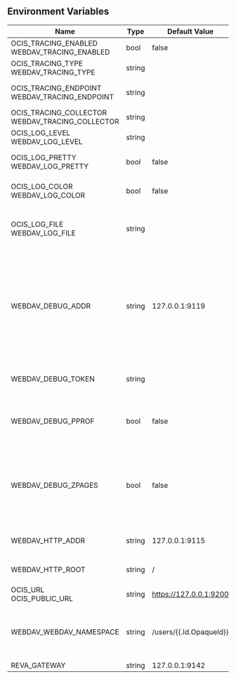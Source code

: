 ## Environment Variables

| Name | Type | Default Value | Description |
|------|------|---------------|-------------|
| OCIS_TRACING_ENABLED<br/>WEBDAV_TRACING_ENABLED | bool | false | Enable tracing.|
| OCIS_TRACING_TYPE<br/>WEBDAV_TRACING_TYPE | string |  | The tracing type.|
| OCIS_TRACING_ENDPOINT<br/>WEBDAV_TRACING_ENDPOINT | string |  | The tracing service endpoint.|
| OCIS_TRACING_COLLECTOR<br/>WEBDAV_TRACING_COLLECTOR | string |  | The tracing collector.|
| OCIS_LOG_LEVEL<br/>WEBDAV_LOG_LEVEL | string |  | The log level.|
| OCIS_LOG_PRETTY<br/>WEBDAV_LOG_PRETTY | bool | false | Enable pretty log output.|
| OCIS_LOG_COLOR<br/>WEBDAV_LOG_COLOR | bool | false | Enable colored log output.|
| OCIS_LOG_FILE<br/>WEBDAV_LOG_FILE | string |  | The path to the file if the log should write to file.|
| WEBDAV_DEBUG_ADDR | string | 127.0.0.1:9119 | Bind address of the debug server, where metrics, health, config and debug endpoints will be exposed.|
| WEBDAV_DEBUG_TOKEN | string |  | Token to secure the metrics endpoint|
| WEBDAV_DEBUG_PPROF | bool | false | Enables pprof, which can be used for profiling|
| WEBDAV_DEBUG_ZPAGES | bool | false | Enables zpages, which can  be used for collecting and viewing traces in-me|
| WEBDAV_HTTP_ADDR | string | 127.0.0.1:9115 | The HTTP API address.|
| WEBDAV_HTTP_ROOT | string | / | The HTTP API root path.|
| OCIS_URL<br/>OCIS_PUBLIC_URL | string | https://127.0.0.1:9200 | |
| WEBDAV_WEBDAV_NAMESPACE | string | /users/{{.Id.OpaqueId}} | CS3 path layout to use when forwarding /webdav requests|
| REVA_GATEWAY | string | 127.0.0.1:9142 | |
